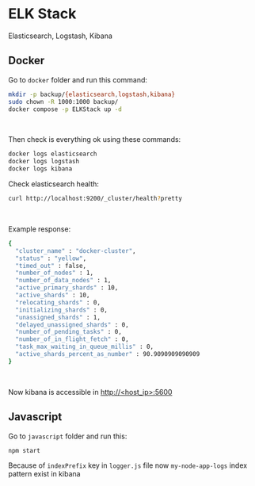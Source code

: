 # ELK Stack
Elasticsearch, Logstash, Kibana
&nbsp;

## Docker
Go to `docker` folder and run this command:
```bash
mkdir -p backup/{elasticsearch,logstash,kibana}
sudo chown -R 1000:1000 backup/
docker compose -p ELKStack up -d
```
&nbsp;

Then check is everything ok using these commands:
```bash
docker logs elasticsearch
docker logs logstash
docker logs kibana
```

Check elasticsearch health:
```bash
curl http://localhost:9200/_cluster/health?pretty
```
&nbsp;

Example response:
```bash
{
  "cluster_name" : "docker-cluster",
  "status" : "yellow",
  "timed_out" : false,
  "number_of_nodes" : 1,
  "number_of_data_nodes" : 1,
  "active_primary_shards" : 10,
  "active_shards" : 10,
  "relocating_shards" : 0,
  "initializing_shards" : 0,
  "unassigned_shards" : 1,
  "delayed_unassigned_shards" : 0,
  "number_of_pending_tasks" : 0,
  "number_of_in_flight_fetch" : 0,
  "task_max_waiting_in_queue_millis" : 0,
  "active_shards_percent_as_number" : 90.9090909090909
}
```
&nbsp;

Now kibana is accessible in [http://<host_ip>:5600](http://<host_ip>:5600)
&nbsp;

## Javascript

Go to `javascript` folder and run this:
```bash
npm start
```

Because of `indexPrefix` key in `logger.js` file now `my-node-app-logs` index pattern exist in kibana